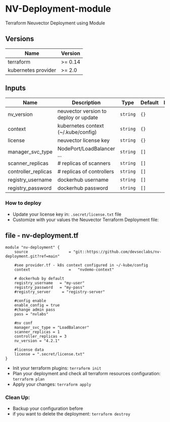# NV-Deployment-module
Terraform Neuvector Deployment using Module

## Versions

| Name | Version |
|------|---------|
| terraform | >= 0.14
| kubernetes provider| >= 2.0 |

## Inputs

| Name | Description | Type | Default | Required |
|------|-------------|------|---------|:--------:|
| nv_version | neuvector version to deploy or update | `string` | `{}` | yes |
| context | kubernetes context (~/.kube/config) | `string` | `{}` | yes |
| license | neuvector license key | `string` | `{}` | yes |
| manager_svc_type | NodePort/LoadBalancer ... | `string` | `[]` | yes |
| scanner_replicas | # replicas of scanners | `string` | `[]` | yes |
| controller_replicas | # replicas of controllers | `string` | `[]` | yes |
| registry_username | dockerhub username | `string` | `[]` | yes |
| registry_password  | dockerhub password | `string` | `[]` | yes |


### How to deploy

- Update your license key in: ```.secret/license.txt``` file
- Customize with your values the Neuvector Terraform Deployment file:

## file - nv-deployment.tf
```
module "nv-deployment" {
    source                  = "git::https://github.com/devseclabs/nv-deployment.git?ref=main"

    #see provider.tf - k8s context configured in ~/-kube/config
    context                 =   "nvdemo-context"

    # dockerhub by default
    registry_username   = "my-user"
    registry_password   = "my-pass"
    #registry_server     = "registry-server"

    #config enable
    enable_config = true
    #change admin pass
    pass = "nvlabs"

    #nv conf
    manager_svc_type = "LoadBalancer"
    scanner_replicas = 1
    controller_replicas = 3
    nv_version = "4.2.1"

    #license data
    license = ".secret/license.txt"
}
```

- Init your terraform plugins:
     ```terraform init```
- Plan your deployment and check all terraform resources configuration: 
     ```terraform plan```
- Apply your changes:
     ```terraform apply```

### Clean Up:
- Backup your configuration before
- if you want to delete the deployment: ```terraform destroy```
